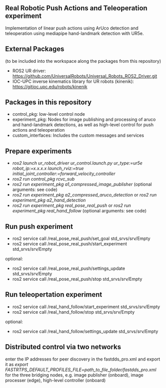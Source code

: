 ## Real Robotic Push Actions and Teleoperation experiment

Implementation of linear push actions using ArUco detection and teleoperation using mediapipe hand-landmark detection with UR5e.

## External Packages
(to be included into the workspace along the packages from this repository)
- ROS2 UR driver: https://github.com/UniversalRobots/Universal_Robots_ROS2_Driver.git
- IOC-UPC inverse kinematics library for UR robots (kinenik): https://gitioc.upc.edu/robots/kinenik

## Packages in this repository
- control_pkg: low-level control node
- experiment_pkg: Nodes for image publishing and processing of aruco and hand-landmark detections, as well as high-level control for push actions and teleoperation
- custom_interfaces: Includes the custom messages and services

## Prepare experiments

- *ros2 launch ur_robot_driver ur_control.launch.py ur_type:=ur5e robot_ip:=x.x.x.x launch_rviz:=true initial_joint_controller:=forward_velocity_controller*
- *ros2 run control_pkg rcvc_sub*
- *ros2 run experiment_pkg a1_compressed_image_publisher* (optional arguments: see code) 
- *ros2 run experiment_pkg a2_compressed_aruco_detection* or *ros2 run experiment_pkg a2_hand_detection*
- *ros2 run experiment_pkg real_pose_real_push* or *ros2 run experiment_pkg real_hand_follow* (optional arguments: see code)

## Run push experiment
- ros2 service call /real_pose_real_push/set_goal std_srvs/srv/Empty
- ros2 service call /real_pose_real_push/start_experiment std_srvs/srv/Empty

optional:
- ros2 service call /real_pose_real_push/settings_update std_srvs/srv/Empty
- ros2 service call /real_pose_real_push/stop std_srvs/srv/Empty

## Run teleopertation experiment
- ros2 service call /real_hand_follow/start_experiment std_srvs/srv/Empty
- ros2 service call /real_hand_follow/stop std_srvs/srv/Empty

optional:
- ros2 service call /real_hand_follow/settings_update std_srvs/srv/Empty  

## Distributed control via two networks
enter the IP addresses for peer discovery in the fastdds_pro.xml and export it as *export FASTRTPS_DEFAULT_PROFILES_FILE=path_to_file_folder/fastdds_pro.xml* for the three bridging nodes, e.g. image publisher (onboard), image processer (edge), high-level controller (onboard)

